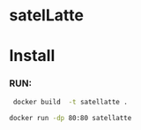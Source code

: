 # satelLatte

# Install
### RUN:
```sh
 docker build  -t satellatte .
 ```
 ```sh
 docker run -dp 80:80 satellatte 
```